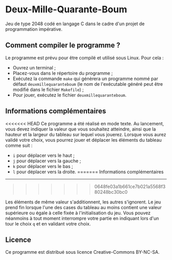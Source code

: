 Deux-Mille-Quarante-Boum
========================

Jeu de type 2048 codé en langage C dans le cadre d'un projet de programmation impérative.

Comment compiler le programme ?
-------------------------------

Le programme est prévu pour être compilé et utilisé sous Linux.
Pour cela :
- Ouvrez un terminal ;
- Placez-vous dans le répertoire du programme ;
- Exécutez la commande `make` qui génèrera un programme nommé par défaut `deuxmillequaranteboum` (le nom de l'exécutable généré peut être modifié dans le fichier `Makefile`) ;
- Pour jouer, exécutez le fichier `deuxmillequaranteboum`.

Informations complémentaires
----------------------------

<<<<<<< HEAD
Ce programme a été réalisé en mode texte. 
Au lancement, vous devez indiquer la valeur que vous souhaitez atteindre, ainsi que la hauteur et la largeur du tableau sur lequel vous jouerez.
Lorsque vous aurez validé votre choix, vous pourrez jouer et déplacer les éléments du tableau comme suit :
- `i` pour déplacer vers le haut ;
- `j` pour déplacer vers la gauche ;
- `k` pour déplacer vers le bas ;
- `l` pour déplacer vers la droite.
=======
Informations complémentaires
----------------------------
>>>>>>> 0648fe03a1b661ce7b021a5568f380248bc30bc0

Les éléments de même valeur s'additionnent, les autres s'ignorent.
Le jeu prend fin lorsque l'une des cases du tableau au moins contient une valeur supérieure ou égale à celle fixée à l'initialisation du jeu.
Vous pouvez néanmoins à tout moment interrompre votre partie en indiquant lors d'un tour le choix `q` et en validant votre choix.

Licence
-------

Ce programme est distribué sous licence Creative-Commons BY-NC-SA.